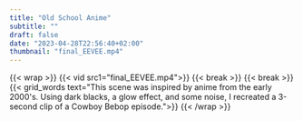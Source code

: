 ```yaml
---
title: "Old School Anime"
subtitle: ""
draft: false
date: "2023-04-28T22:56:40+02:00"
thumbnail: "final_EEVEE.mp4"
---
```

{{< wrap >}}
{{< vid src1="final_EEVEE.mp4">}}
{{< break >}}
{{< break >}}
{{< grid_words text="This scene was inspired by anime from the early 2000's. Using dark blacks, a glow effect, and some noise, I recreated a 3-second clip of a Cowboy Bebop episode.">}}
{{< /wrap >}}